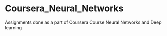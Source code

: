 # Coursera_Neural_Networks
Assignments done as a part of Coursera Course Neural Networks and Deep learning
